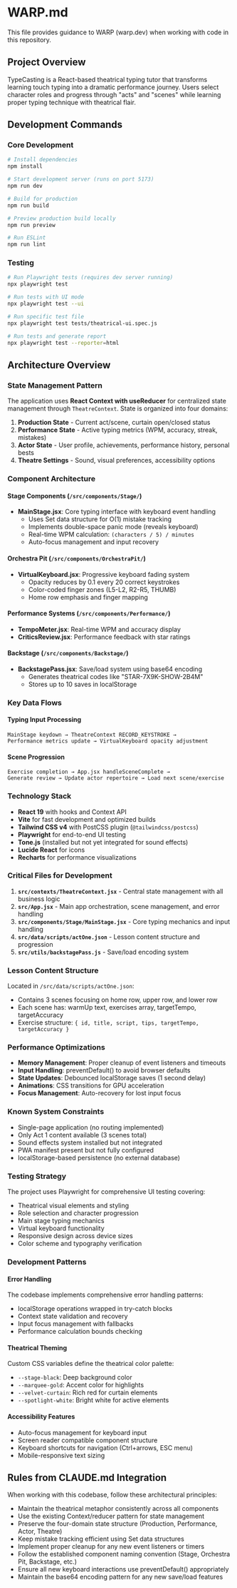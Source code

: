# WARP.md

This file provides guidance to WARP (warp.dev) when working with code in this repository.

## Project Overview

TypeCasting is a React-based theatrical typing tutor that transforms learning touch typing into a dramatic performance journey. Users select character roles and progress through "acts" and "scenes" while learning proper typing technique with theatrical flair.

## Development Commands

### Core Development
```bash
# Install dependencies
npm install

# Start development server (runs on port 5173)
npm run dev

# Build for production
npm run build

# Preview production build locally
npm run preview

# Run ESLint
npm run lint
```

### Testing
```bash
# Run Playwright tests (requires dev server running)
npx playwright test

# Run tests with UI mode
npx playwright test --ui

# Run specific test file
npx playwright test tests/theatrical-ui.spec.js

# Run tests and generate report
npx playwright test --reporter=html
```

## Architecture Overview

### State Management Pattern
The application uses **React Context with useReducer** for centralized state management through `TheatreContext`. State is organized into four domains:

1. **Production State** - Current act/scene, curtain open/closed status
2. **Performance State** - Active typing metrics (WPM, accuracy, streak, mistakes)
3. **Actor State** - User profile, achievements, performance history, personal bests
4. **Theatre Settings** - Sound, visual preferences, accessibility options

### Component Architecture

#### Stage Components (`/src/components/Stage/`)
- **MainStage.jsx**: Core typing interface with keyboard event handling
  - Uses Set data structure for O(1) mistake tracking
  - Implements double-space panic mode (reveals keyboard)
  - Real-time WPM calculation: `(characters / 5) / minutes`
  - Auto-focus management and input recovery

#### Orchestra Pit (`/src/components/OrchestraPit/`)
- **VirtualKeyboard.jsx**: Progressive keyboard fading system
  - Opacity reduces by 0.1 every 20 correct keystrokes
  - Color-coded finger zones (L5-L2, R2-R5, THUMB)
  - Home row emphasis and finger mapping

#### Performance Systems (`/src/components/Performance/`)
- **TempoMeter.jsx**: Real-time WPM and accuracy display
- **CriticsReview.jsx**: Performance feedback with star ratings

#### Backstage (`/src/components/Backstage/`)
- **BackstagePass.jsx**: Save/load system using base64 encoding
  - Generates theatrical codes like "STAR-7X9K-SHOW-2B4M"
  - Stores up to 10 saves in localStorage

### Key Data Flows

#### Typing Input Processing
```
MainStage keydown → TheatreContext RECORD_KEYSTROKE → 
Performance metrics update → VirtualKeyboard opacity adjustment
```

#### Scene Progression
```
Exercise completion → App.jsx handleSceneComplete → 
Generate review → Update actor repertoire → Load next scene/exercise
```

### Technology Stack

- **React 19** with hooks and Context API
- **Vite** for fast development and optimized builds
- **Tailwind CSS v4** with PostCSS plugin (`@tailwindcss/postcss`)
- **Playwright** for end-to-end UI testing
- **Tone.js** (installed but not yet integrated for sound effects)
- **Lucide React** for icons
- **Recharts** for performance visualizations

### Critical Files for Development

1. **`src/contexts/TheatreContext.jsx`** - Central state management with all business logic
2. **`src/App.jsx`** - Main app orchestration, scene management, and error handling
3. **`src/components/Stage/MainStage.jsx`** - Core typing mechanics and input handling
4. **`src/data/scripts/actOne.json`** - Lesson content structure and progression
5. **`src/utils/backstagePass.js`** - Save/load encoding system

### Lesson Content Structure

Located in `/src/data/scripts/actOne.json`:
- Contains 3 scenes focusing on home row, upper row, and lower row
- Each scene has: warmUp text, exercises array, targetTempo, targetAccuracy
- Exercise structure: `{ id, title, script, tips, targetTempo, targetAccuracy }`

### Performance Optimizations

- **Memory Management**: Proper cleanup of event listeners and timeouts
- **Input Handling**: preventDefault() to avoid browser defaults
- **State Updates**: Debounced localStorage saves (1 second delay)
- **Animations**: CSS transitions for GPU acceleration
- **Focus Management**: Auto-recovery for lost input focus

### Known System Constraints

- Single-page application (no routing implemented)
- Only Act 1 content available (3 scenes total)
- Sound effects system installed but not integrated
- PWA manifest present but not fully configured
- localStorage-based persistence (no external database)

### Testing Strategy

The project uses Playwright for comprehensive UI testing covering:
- Theatrical visual elements and styling
- Role selection and character progression
- Main stage typing mechanics
- Virtual keyboard functionality
- Responsive design across device sizes
- Color scheme and typography verification

### Development Patterns

#### Error Handling
The codebase implements comprehensive error handling patterns:
- localStorage operations wrapped in try-catch blocks
- Context state validation and recovery
- Input focus management with fallbacks
- Performance calculation bounds checking

#### Theatrical Theming
Custom CSS variables define the theatrical color palette:
- `--stage-black`: Deep background color
- `--marquee-gold`: Accent color for highlights
- `--velvet-curtain`: Rich red for curtain elements
- `--spotlight-white`: Bright white for active elements

#### Accessibility Features
- Auto-focus management for keyboard input
- Screen reader compatible component structure
- Keyboard shortcuts for navigation (Ctrl+arrows, ESC menu)
- Mobile-responsive text sizing

## Rules from CLAUDE.md Integration

When working with this codebase, follow these architectural principles:

- Maintain the theatrical metaphor consistently across all components
- Use the existing Context/reducer pattern for state management
- Preserve the four-domain state structure (Production, Performance, Actor, Theatre)
- Keep mistake tracking efficient using Set data structures
- Implement proper cleanup for any new event listeners or timers
- Follow the established component naming convention (Stage, Orchestra Pit, Backstage, etc.)
- Ensure all new keyboard interactions use preventDefault() appropriately
- Maintain the base64 encoding pattern for any new save/load features

